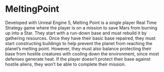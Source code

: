 # MeltingPoint

Developed with Unreal Engine 5, Melting Point is a single player Real Time Strategy game where the player is on a mission to save Mars from burning up into a Star. They start with a run-down base and must rebuild it by gathering resources. Once they have their basic base repaired, they must start constructing buildings to help prevent the planet from reaching the planet’s melting point. However, they must also balance protecting their base from hostile creatures with cooling down the environment, since most defenses generate heat. If the player doesn’t protect their base against hostile aliens, they won’t be able to complete their mission.

